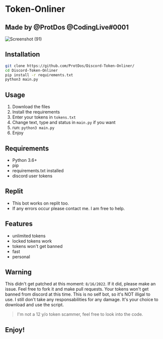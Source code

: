 # Token-Onliner
## Made by @ProtDos @CodingLive#0001

![Screenshot (91)](https://user-images.githubusercontent.com/69071809/184872137-1c7bcdde-954a-412a-a576-aecd7c536f70.png)

## Installation
```bash
git clone https://github.com/ProtDos/Discord-Token-Onliner/
cd Discord-Token-Onliner
pip install -r requirements.txt
python3 main.py
```

## Usage
1. Download the files
2. Install the requirements
3. Enter your tokens in `tokens.txt`
4. Change text, type and status in `main.py` if you want
5. run: `python3 main.py`
6. Enjoy

## Requirements
- Python 3.6+
- pip
- requirements.txt installed
- discord user tokens

## Replit
- This bot works on replit too. 
- If any errors occur please contact me. I am free to help.

## Features
- unlimited tokens
- locked tokens work
- tokens won't get banned
- fast
- personal

## Warning
This didn't get patched at this moment: `8/16/2022`. If it did, please make an issue. Feel free to fork it and make pull requests. 
Your tokens won't get banned from discord at this time. 
This is no self bot, so it's NOT illigal to use. I still don't take any responsabilities for any damage. 
It's your choice to download and use the script. 
> I'm not a 12 y/o token scammer, feel free to look into the code.

## Enjoy!
